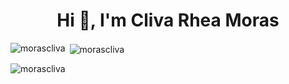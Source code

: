<h1 align="center">Hi 👋, I'm Cliva Rhea Moras</h1>

<p align="left">
</p>

<p><img align="left" src="https://github-readme-stats.vercel.app/api/top-langs?username=morascliva&show_icons=true&locale=en&layout=compact" alt="morascliva" /></p>

<p>&nbsp;<img align="center" src="https://github-readme-stats.vercel.app/api?username=morascliva&show_icons=true&locale=en" alt="morascliva" /></p>

<p><img align="center" src="https://github-readme-streak-stats.herokuapp.com/?user=morascliva&" alt="morascliva" /></p>

